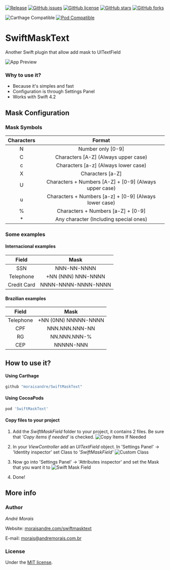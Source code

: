 [![Release](https://img.shields.io/github/release/moraisandre/SwiftMaskText.svg)](https://github.com/moraisandre/SwiftMaskText/releases)
[![GitHub issues](https://img.shields.io/github/issues/moraisandre/SwiftMaskText.svg)](https://github.com/moraisandre/SwiftMaskText/issues)
[![GitHub license](https://img.shields.io/github/license/moraisandre/SwiftMaskText.svg)](https://github.com/moraisandre/SwiftMaskText/blob/master/LICENSE)
[![GitHub stars](https://img.shields.io/github/stars/moraisandre/SwiftMaskText.svg)](https://github.com/moraisandre/SwiftMaskText/stargazers)
[![GitHub forks](https://img.shields.io/github/forks/moraisandre/SwiftMaskText.svg)](https://github.com/moraisandre/SwiftMaskText/network)

![Carthage Compatible](https://img.shields.io/badge/Carthage-compatible-brightgreen.svg)
[![Pod Compatible](https://img.shields.io/badge/pod-v1.1.0-orange.svg)](https://cocoapods.org/pods/SwiftMaskText)

# SwiftMaskText
Another Swift plugin that allow add mask to UITextField

![App Preview](https://github.com/moraisandre/SwiftMaskText/blob/master/Assets/appPreview.png)

### Why to use it?
  * Because it's simples and fast
  * Configuration is through Settings Panel
  * Works with Swift 4.2

## Mask Configuration
### Mask Symbols

| Characters | Format |
|:------------:|:------------------------------:|
| N | Number only [0-9] |
| C | Characters [A-Z] (Always upper case) |
| c | Characters [a-z] (Always lower case) |
| X | Characters [a-Z] |
| U | Characters + Numbers [A-Z] + [0-9] (Always upper case) |
| u | Characters + Numbers [a-z] + [0-9] (Always lower case) |
| % | Characters + Numbers [a-Z] + [0-9] |
| * | Any character (Including special ones) |

### Some examples

#### Internacional examples

| Field | Mask |
|:------------:|:------------------------------:|
| SSN | NNN-NN-NNNN |
| Telephone | +NN (NNN) NNN-NNNN |
| Credit Card | NNNN-NNNN-NNNN-NNNN |

#### Brazilian examples

| Field | Mask |
|:------------:|:------------------------------:|
| Telephone | +NN (0NN) NNNNN-NNNN |
| CPF | NNN.NNN.NNN-NN |
| RG | NN.NNN.NNN-% |
| CEP | NNNNN-NNN |


## How to use it?
#### Using Carthage

  ```sh
  github "moraisandre/SwiftMaskText"
  ```
#### Using CocoaPods

  ```sh
  pod 'SwiftMaskText'
  ```
#### Copy files to your project

1. Add the *SwiftMaskField* folder to your project, it contains 2 files. Be sure that *'Copy items if needed'* is checked.
    ![Copy Items If Needed](https://github.com/moraisandre/SwiftMaskText/blob/master/Assets/CopyItemsIfNeeded.png)

2. In your *ViewController* add an *UITextField* object. In 'Settings Panel' -> 'Identity inspector' set Class to *'SwiftMaskField'*
    ![Custom Class](https://github.com/moraisandre/SwiftMaskText/blob/master/Assets/customClass.png)


3. Now go into 'Settings Panel' -> 'Attributes inspector' and set the Mask that you want it to
    ![Swift Mask Field](https://github.com/moraisandre/SwiftMaskText/blob/master/Assets/swiftMaskField.png)

4. Done!

## More info
### Author
*André Morais*

Website: [moraisandre.com/swiftmasktext](http://moraisandre.com/swiftmasktext/)

E-mail: [morais@andremorais.com.br](mailto:morais@andremorais.com.br?Subject=GitHub%20doubt)

### License
Under the [MIT license](http://www.opensource.org/licenses/MIT).